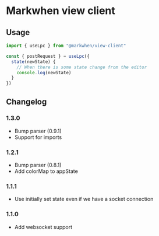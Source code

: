 # Markwhen view client

## Usage

```js
import { useLpc } from "@markwhen/view-client"

const { postRequest } = useLpc({
  state(newState) {
    // When there is some state change from the editor
    console.log(newState)
  }
})
```

## Changelog

### 1.3.0
- Bump parser (0.9.1)
- Support for imports

### 1.2.1
- Bump parser (0.8.1)
- Add colorMap to appState

### 1.1.1
- Use initially set state even if we have a socket connection

### 1.1.0
- Add websocket support